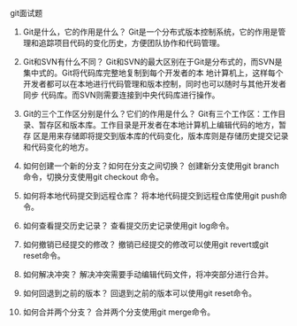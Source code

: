 git面试题


1. Git是什么，它的作用是什么？
Git是一个分布式版本控制系统，它的作用是管理和追踪项目代码的变化历史，方便团队协作和代码管理。

2. Git和SVN有什么不同？
Git和SVN的最大区别在于Git是分布式的，而SVN是集中式的。Git将代码库完整地复制到每个开发者的本
地计算机上，这样每个开发者都可以在本地进行代码管理和版本控制，同时也可以随时与其他开发者同步
代码库。而SVN则需要连接到中央代码库进行操作。

3. Git的三个工作区分别是什么？它们的作用是什么？
Git有三个工作区：工作目录、暂存区和版本库。工作目录是开发者在本地计算机上编辑代码的地方，暂存
区是用来存储即将提交到版本库的代码变化，版本库则是存储历史提交记录和代码变化的地方。

4. 如何创建一个新的分支？如何在分支之间切换？
创建新分支使用git branch <branch name>命令，切换分支使用git checkout <branch name>命令。

5. 如何将本地代码提交到远程仓库？
将本地代码提交到远程仓库使用git push命令。

6. 如何查看提交历史记录？
查看提交历史记录使用git log命令。

7. 如何撤销已经提交的修改？
撤销已经提交的修改可以使用git revert或git reset命令。

8. 如何解决冲突？
解决冲突需要手动编辑代码文件，将冲突部分进行合并。

9. 如何回退到之前的版本？
回退到之前的版本可以使用git reset命令。

10. 如何合并两个分支？
合并两个分支使用git merge命令。